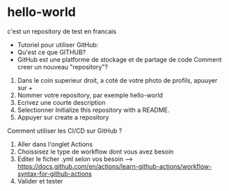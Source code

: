 # hello-world
c'est un repository de test en francais


- Tutoriel pour utiliser GitHub:
- Qu'est ce que GITHUB?
- GitHub est une platforme de stockage et de partage de code
Comment creer un nouveau "repository"?
1) Dans le coin superieur droit, a coté de votre photo de profils, apuuyer sur +
2) Nommer votre repository, par exemple hello-world
3) Ecrivez une courte description
4) Selectionner Initialize this repository with a README.
5) Appuyer sur create a repository

Comment utiliser les CI/CD sur GitHub ?
1) Aller dans l'onglet Actions
2) Choissisez le type de workflow dont vous avez besoin
3) Editer le ficher .yml selon vos besoin --> https://docs.github.com/en/actions/learn-github-actions/workflow-syntax-for-github-actions
4) Valider et tester
